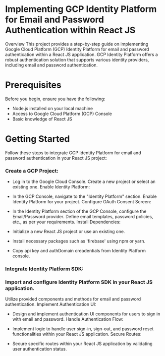 # Implementing GCP Identity Platform for Email and Password Authentication within React JS
Overview
This project provides a step-by-step guide on implementing Google Cloud Platform (GCP) Identity Platform for email and password authentication within a React JS application. 
GCP Identity Platform offers a robust authentication solution that supports various identity providers, including email and password authentication.

# Prerequisites
Before you begin, ensure you have the following:

 - Node.js installed on your local machine
 - Access to Google Cloud Platform (GCP) Console
 - Basic knowledge of React JS
 # Getting Started

Follow these steps to integrate GCP Identity Platform for email and password authentication in your React JS project:

### Create a GCP Project:

- Log in to the Google Cloud Console.
Create a new project or select an existing one.
Enable Identity Platform:

- In the GCP Console, navigate to the "Identity Platform" section.
Enable Identity Platform for your project.
Configure OAuth Consent Screen:

- In the Identity Platform section of the GCP Console, configure the Email/Password provider.
Define email templates, password policies, etc., as per your requirements.
Install Dependencies:

- Initialize a new React JS project or use an existing one.

- Install necessary packages such as 'firebase' using npm or yarn.

- Copy api key and authDomain creadentials from Identity Platform console.

### Integrate Identity Platform SDK:

### Import and configure Identity Platform SDK in your React JS application.
Utilize provided components and methods for email and password authentication.
Implement Authentication UI:

- Design and implement authentication UI components for users to sign in with email and password.
Handle Authentication Flow:

- Implement logic to handle user sign-in, sign-out, and password reset functionalities within your React JS application.
Secure Routes:

- Secure specific routes within your React JS application by validating user authentication status.






